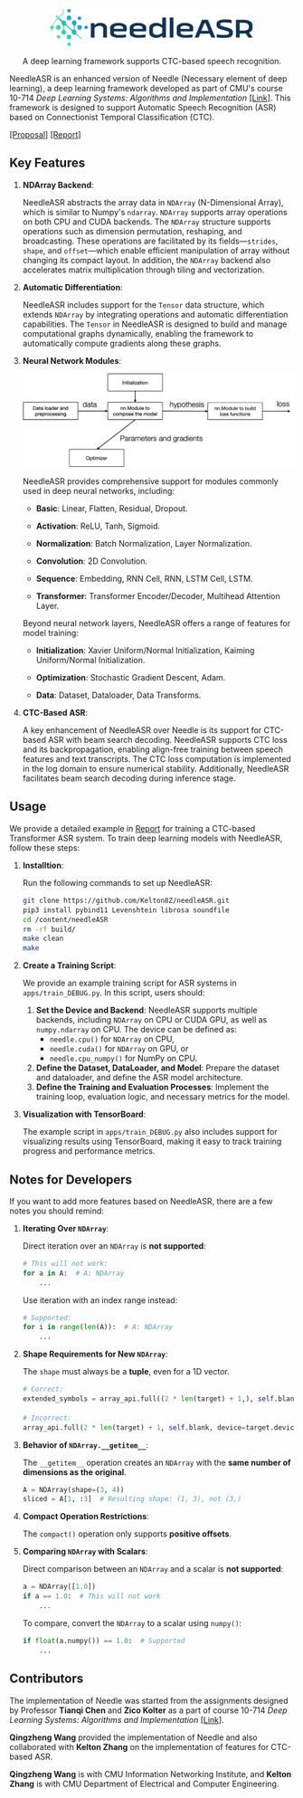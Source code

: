 <div align="center">
    <img src="assets/needle.png" width="360" />
    <p>
        A deep learning framework supports CTC-based speech recognition.
    </p>
</div>

NeedleASR is an enhanced version of Needle (Necessary element of deep learning), a deep learning framework developed as part of CMU's course 10-714 *Deep Learning Systems: Algorithms and Implementation* [[Link]](https://dlsyscourse.org).  This framework is designed to support Automatic Speech Recognition (ASR) based on Connectionist Temporal Classification (CTC). 

[[Proposal]](./10714_Proposal.pdf) [[Report]](https://colab.research.google.com/drive/1lCXbd-8ypRbmNh6KKXV472l3L1J0hrAP?usp=sharing)

## Key Features

1. **NDArray Backend**:

   NeedleASR abstracts the array data in `NDArray` (N-Dimensional Array), which is similar to Numpy's `ndarray`. `NDArray` supports array operations on both CPU and CUDA backends. The `NDArray` structure supports operations such as dimension permutation, reshaping, and broadcasting. These operations are facilitated by its fields—`strides`, `shape`, and `offset`—which enable efficient manipulation of array without changing its compact layout. In addition, the `NDArray` backend also accelerates matrix multiplication through tiling and vectorization. 

2. **Automatic Differentiation**:

   NeedleASR includes support for the `Tensor` data structure, which extends `NDArray` by integrating operations and automatic differentiation capabilities. The `Tensor` in NeedleASR is designed to build and manage computational graphs dynamically, enabling the framework to automatically compute gradients along these graphs.

3. **Neural Network Modules**:

   <img src="assets/modules.png" alt="eend_der" style="zoom:50%;" />

   NeedleASR provides comprehensive support for modules commonly used in deep neural networks, including:

   - **Basic**: Linear, Flatten, Residual, Dropout.

   - **Activation**: ReLU, Tanh, Sigmoid.

   - **Normalization**: Batch Normalization, Layer Normalization. 

   - **Convolution**: 2D Convolution.

   - **Sequence**: Embedding, RNN Cell, RNN, LSTM Cell, LSTM.

   - **Transformer**: Transformer Encoder/Decoder, Multihead Attention Layer. 

   Beyond neural network layers, NeedleASR offers a range of features for model training:

   - **Initialization**: Xavier Uniform/Normal Initialization, Kaiming Uniform/Normal Initialization. 

   - **Optimization**: Stochastic Gradient Descent, Adam. 

   - **Data**: Dataset, Dataloader, Data Transforms.  

4. **CTC-Based ASR**:

   A key enhancement of NeedleASR over Needle is its support for CTC-based ASR with beam search decoding. NeedleASR supports CTC loss and its backpropagation, enabling align-free training between speech features and text transcripts. The CTC loss computation is implemented in the log domain to ensure numerical stability. Additionally, NeedleASR facilitates beam search decoding during inference stage. 

## Usage

We provide a detailed example in [Report](https://colab.research.google.com/drive/1lCXbd-8ypRbmNh6KKXV472l3L1J0hrAP?usp=sharing) for training a CTC-based Transformer ASR system. To train deep learning models with NeedleASR, follow these steps: 

1. **Installtion**: 

   Run the following commands to set up NeedleASR:

   ```bash
   git clone https://github.com/Kelton8Z/needleASR.git
   pip3 install pybind11 Levenshtein librosa soundfile
   cd /content/needleASR
   rm -rf build/
   make clean
   make
   ```

2. **Create a Training Script**:

   We provide an example training script for ASR systems in `apps/train_DEBUG.py`. In this script, users should:

   1. **Set the Device and Backend**:
      NeedleASR supports multiple backends, including `NDArray` on CPU or CUDA GPU, as well as `numpy.ndarray` on CPU. The device can be defined as:
      - `needle.cpu()` for `NDArray` on CPU,
      - `needle.cuda()` for `NDArray` on GPU, or
      - `needle.cpu_numpy()` for NumPy on CPU.
   2. **Define the Dataset, DataLoader, and Model**:
      Prepare the dataset and dataloader, and define the ASR model architecture.
   3. **Define the Training and Evaluation Processes**:
      Implement the training loop, evaluation logic, and necessary metrics for the model.

3. **Visualization with TensorBoard**: 

   The example script in `apps/train_DEBUG.py` also includes support for visualizing results using TensorBoard, making it easy to track training progress and performance metrics.

## Notes for Developers

If you want to add more features based on NeedleASR, there are a few notes you should remind: 

1. **Iterating Over `NDArray`**:
   
    Direct iteration over an `NDArray` is **not supported**: 
    
    ```python
    # This will not work:
    for a in A:  # A: NDArray
        ...
    ```
    Use iteration with an index range instead:
    ```python
    # Supported:
    for i in range(len(A)):  # A: NDArray
        ...
    ```
    
2. **Shape Requirements for New `NDArray`**:

    The `shape` must always be a **tuple**, even for a 1D vector.

    ```python
    # Correct:
    extended_symbols = array_api.full((2 * len(target) + 1,), self.blank, device=target.device)  # Note the comma
    
    # Incorrect:
    array_api.full(2 * len(target) + 1, self.blank, device=target.device)  # Missing tuple
    ```

3. **Behavior of `NDArray.__getitem__`**:

    The `__getitem__` operation creates an `NDArray` with the **same number of dimensions as the original**.

    ```python
    A = NDArray(shape=(3, 4))
    sliced = A[1, :3]  # Resulting shape: (1, 3), not (3,)
    ```

4. **Compact Operation Restrictions**:

    The `compact()` operation only supports **positive offsets**.

5. **Comparing `NDArray` with Scalars**:

    Direct comparison between an `NDArray` and a scalar is **not supported**:

    ```python
    a = NDArray([1.0])
    if a == 1.0:  # This will not work
        ...
    ```

    To compare, convert the `NDArray` to a scalar using `numpy()`:

    ```python
    if float(a.numpy()) == 1.0:  # Supported
        ...
    ```

## Contributors

The implementation of Needle was started from the assignments designed by Professor **Tianqi Chen** and **Zico Kolter** as a part of course 10-714 *Deep Learning Systems: Algorithms and Implementation* [[Link]](https://dlsyscourse.org). 

**Qingzheng Wang** provided the implementation of Needle and also collaborated with **Kelton Zhang** on the implementation of features for CTC-based ASR.

**Qingzheng Wang** is with CMU Information Networking Institute, and **Kelton Zhang** is with CMU Department of Electrical and Computer Engineering. 
